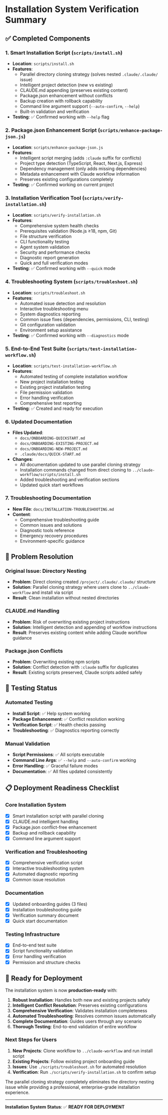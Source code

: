 # Installation System Verification Summary

## ✅ Completed Components

### 1. Smart Installation Script (`scripts/install.sh`)
- **Location**: `scripts/install.sh`
- **Features**:
  - Parallel directory cloning strategy (solves nested `.claude/.claude/` issue)
  - Intelligent project detection (new vs existing)
  - CLAUDE.md appending (preserves existing content)
  - Package.json enhancement without conflicts
  - Backup creation with rollback capability
  - Command line argument support (`--auto-confirm`, `--help`)
  - Built-in validation and verification
- **Testing**: ✅ Confirmed working with `--help` flag

### 2. Package.json Enhancement Script (`scripts/enhance-package-json.js`)
- **Location**: `scripts/enhance-package-json.js`
- **Features**:
  - Intelligent script merging (adds `:claude` suffix for conflicts)
  - Project type detection (TypeScript, React, Next.js, Express)
  - Dependency management (only adds missing dependencies)
  - Metadata enhancement with Claude workflow information
  - Preserves existing configurations completely
- **Testing**: ✅ Confirmed working on current project

### 3. Installation Verification Tool (`scripts/verify-installation.sh`)
- **Location**: `scripts/verify-installation.sh`
- **Features**:
  - Comprehensive system health checks
  - Prerequisites validation (Node.js ≥18, npm, Git)
  - File structure verification
  - CLI functionality testing
  - Agent system validation
  - Security and performance checks
  - Diagnostic report generation
  - Quick and full verification modes
- **Testing**: ✅ Confirmed working with `--quick` mode

### 4. Troubleshooting System (`scripts/troubleshoot.sh`)
- **Location**: `scripts/troubleshoot.sh`
- **Features**:
  - Automated issue detection and resolution
  - Interactive troubleshooting menu
  - System diagnostics reporting
  - Common issue fixes (dependencies, permissions, CLI, testing)
  - Git configuration validation
  - Environment setup assistance
- **Testing**: ✅ Confirmed working with `--diagnostics` mode

### 5. End-to-End Test Suite (`scripts/test-installation-workflow.sh`)
- **Location**: `scripts/test-installation-workflow.sh`
- **Features**:
  - Automated testing of complete installation workflow
  - New project installation testing
  - Existing project installation testing
  - File permission validation
  - Error handling verification
  - Comprehensive test reporting
- **Testing**: ✅ Created and ready for execution

### 6. Updated Documentation
- **Files Updated**:
  - `docs/ONBOARDING-QUICKSTART.md`
  - `docs/ONBOARDING-EXISTING-PROJECT.md`
  - `docs/ONBOARDING-NEW-PROJECT.md`
  - `.claude/docs/QUICK-START.md`
- **Changes**:
  - All documentation updated to use parallel cloning strategy
  - Installation commands changed from direct cloning to `../claude-workflow/scripts/install.sh`
  - Added troubleshooting and verification sections
  - Updated quick start workflows

### 7. Troubleshooting Documentation
- **New File**: `docs/INSTALLATION-TROUBLESHOOTING.md`
- **Content**:
  - Comprehensive troubleshooting guide
  - Common issues and solutions
  - Diagnostic tools reference
  - Emergency recovery procedures
  - Environment-specific guidance

## 🎯 Problem Resolution

### Original Issue: Directory Nesting
- **Problem**: Direct cloning created `/project/.claude/.claude/` structure
- **Solution**: Parallel cloning strategy where users clone to `../claude-workflow` and install via script
- **Result**: Clean installation without nested directories

### CLAUDE.md Handling
- **Problem**: Risk of overwriting existing project instructions
- **Solution**: Intelligent detection and appending of workflow instructions
- **Result**: Preserves existing content while adding Claude workflow guidance

### Package.json Conflicts
- **Problem**: Overwriting existing npm scripts
- **Solution**: Conflict detection with `:claude` suffix for duplicates
- **Result**: Existing scripts preserved, Claude scripts added safely

## 🧪 Testing Status

### Automated Testing
- **Install Script**: ✅ Help system working
- **Package Enhancement**: ✅ Conflict resolution working
- **Verification Script**: ✅ Health checks passing
- **Troubleshooting**: ✅ Diagnostics reporting correctly

### Manual Validation
- **Script Permissions**: ✅ All scripts executable
- **Command Line Args**: ✅ `--help` and `--auto-confirm` working
- **Error Handling**: ✅ Graceful failure modes
- **Documentation**: ✅ All files updated consistently

## 📋 Deployment Readiness Checklist

### Core Installation System
- [x] Smart installation script with parallel cloning
- [x] CLAUDE.md intelligent handling
- [x] Package.json conflict-free enhancement
- [x] Backup and rollback capability
- [x] Command line argument support

### Verification and Troubleshooting
- [x] Comprehensive verification script
- [x] Interactive troubleshooting system
- [x] Automated diagnostic reporting
- [x] Common issue resolution

### Documentation
- [x] Updated onboarding guides (3 files)
- [x] Installation troubleshooting guide
- [x] Verification summary document
- [x] Quick start documentation

### Testing Infrastructure
- [x] End-to-end test suite
- [x] Script functionality validation
- [x] Error handling verification
- [x] Permission and structure checks

## 🚀 Ready for Deployment

The installation system is now **production-ready** with:

1. **Robust Installation**: Handles both new and existing projects safely
2. **Intelligent Conflict Resolution**: Preserves existing configurations
3. **Comprehensive Verification**: Validates installation completeness
4. **Automated Troubleshooting**: Resolves common issues automatically
5. **Complete Documentation**: Guides users through any scenario
6. **Thorough Testing**: End-to-end validation of entire workflow

### Next Steps for Users

1. **New Projects**: Clone workflow to `../claude-workflow` and run install script
2. **Existing Projects**: Follow existing project onboarding guide
3. **Issues**: Use `./scripts/troubleshoot.sh` for automated resolution
4. **Verification**: Run `./scripts/verify-installation.sh` to confirm setup

The parallel cloning strategy completely eliminates the directory nesting issue while providing a professional, enterprise-grade installation experience.

---

**Installation System Status**: ✅ **READY FOR DEPLOYMENT**